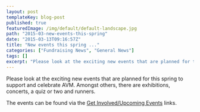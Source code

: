 ```yaml
---
layout: post
templateKey: blog-post
published: true
featuredImage: /img/default/default-landscape.jpg
path: "2015-03-new-events-this-spring"
date: "2015-03-13T09:16:57Z"
title: "New events this spring ..."
categories: ["Fundraising News", "General News"]
tags: []
excerpt: "Please look at the exciting new events that are planned for this spring to support and celebrate AV..."
---
```


Please look at the exciting new events that are planned for this spring to support and celebrate AVM. Amongst others, there are exhibitions, concerts, a quiz or two and runners.

The events can be found via the [Get Involved/Upcoming Events](https://www.africanvision.org.uk/events/) links.
